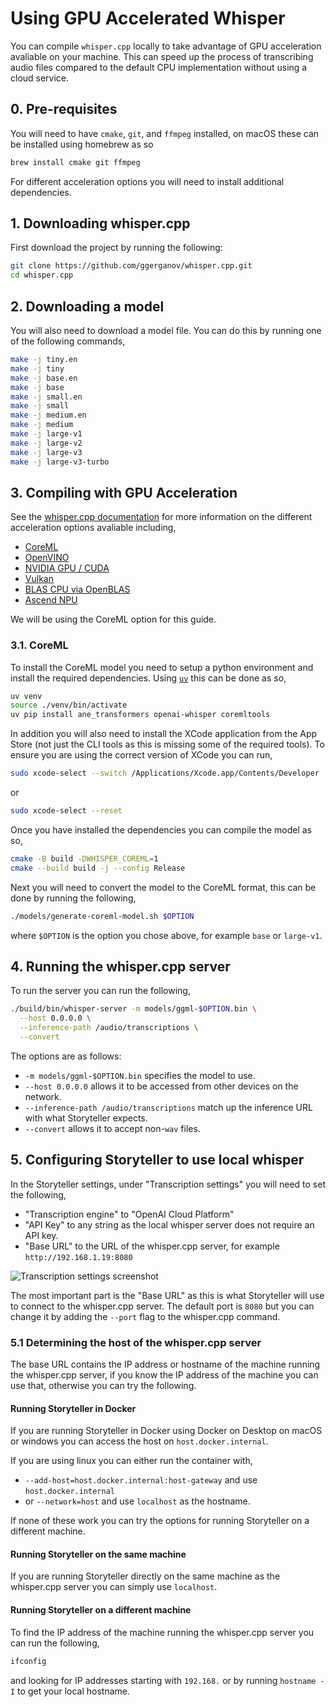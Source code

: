 # Using GPU Accelerated Whisper

You can compile `whisper.cpp` locally to take advantage of GPU acceleration
avaliable on your machine. This can speed up the process of transcribing audio
files compared to the default CPU implementation without using a cloud service.

## 0. Pre-requisites

You will need to have `cmake`, `git`, and `ffmpeg` installed, on macOS these can
be installed using homebrew as so

```bash
brew install cmake git ffmpeg
```

For different acceleration options you will need to install additional
dependencies.

## 1. Downloading whisper.cpp

First download the project by running the following:

```bash
git clone https://github.com/ggerganov/whisper.cpp.git
cd whisper.cpp
```

## 2. Downloading a model

You will also need to download a model file. You can do this by running one of
the following commands,

```bash
make -j tiny.en
make -j tiny
make -j base.en
make -j base
make -j small.en
make -j small
make -j medium.en
make -j medium
make -j large-v1
make -j large-v2
make -j large-v3
make -j large-v3-turbo
```

## 3. Compiling with GPU Acceleration

See the
[whisper.cpp documentation](https://github.com/ggerganov/whisper.cpp/blob/master/docs/README.md)
for more information on the different acceleration options avaliable including,

- [CoreML](https://github.com/ggerganov/whisper.cpp?tab=readme-ov-file#core-ml-support)
- [OpenVINO](https://github.com/ggerganov/whisper.cpp?tab=readme-ov-file#openvino-support)
- [NVIDIA GPU / CUDA](https://github.com/ggerganov/whisper.cpp?tab=readme-ov-file#nvidia-gpu-support)
- [Vulkan](https://github.com/ggerganov/whisper.cpp?tab=readme-ov-file#vulkan-gpu-support)
- [BLAS CPU via OpenBLAS](https://github.com/ggerganov/whisper.cpp?tab=readme-ov-file#blas-cpu-support-via-openblas)
- [Ascend NPU](https://github.com/ggerganov/whisper.cpp?tab=readme-ov-file#ascend-npu-support)

We will be using the CoreML option for this guide.

### 3.1. CoreML

To install the CoreML model you need to setup a python environment and install
the required dependencies. Using [`uv`](https://github.com/astral-sh/uv) this
can be done as so,

```bash
uv venv
source ./venv/bin/activate
uv pip install ane_transformers openai-whisper coremltools
```

In addition you will also need to install the XCode application from the App
Store (not just the CLI tools as this is missing some of the required tools). To
ensure you are using the correct version of XCode you can run,

```bash
sudo xcode-select --switch /Applications/Xcode.app/Contents/Developer
```

or

```bash
sudo xcode-select --reset
```

Once you have installed the dependencies you can compile the model as so,

```bash
cmake -B build -DWHISPER_COREML=1
cmake --build build -j --config Release
```

Next you will need to convert the model to the CoreML format, this can be done
by running the following,

```bash
./models/generate-coreml-model.sh $OPTION
```

where `$OPTION` is the option you chose above, for example `base` or `large-v1`.

## 4. Running the whisper.cpp server

To run the server you can run the following,

```bash
./build/bin/whisper-server -m models/ggml-$OPTION.bin \
  --host 0.0.0.0 \
  --inference-path /audio/transcriptions \
  --convert
```

The options are as follows:

- `-m models/ggml-$OPTION.bin` specifies the model to use.
- `--host 0.0.0.0` allows it to be accessed from other devices on the network.
- `--inference-path /audio/transcriptions` match up the inference URL with what
  Storyteller expects.
- `--convert` allows it to accept non-`wav` files.

## 5. Configuring Storyteller to use local whisper

In the Storyteller settings, under "Transcription settings" you will need to set
the following,

- "Transcription engine" to "OpenAI Cloud Platform"
- "API Key" to any string as the local whisper server does not require an API
  key.
- "Base URL" to the URL of the whisper.cpp server, for example
  `http://192.168.1.19:8080`

![Transcription settings screenshot](/img/gpu-accelerated-whisper-transcription-settings.png)

The most important part is the "Base URL" as this is what Storyteller will use
to connect to the whisper.cpp server. The default port is `8080` but you can
change it by adding the `--port` flag to the whisper.cpp command.

### 5.1 Determining the host of the whisper.cpp server

The base URL contains the IP address or hostname of the machine running the
whisper.cpp server, if you know the IP address of the machine you can use that,
otherwise you can try the following.

#### Running Storyteller in Docker

If you are running Storyteller in Docker using Docker on Desktop on macOS or
windows you can access the host on `host.docker.internal`.

If you are using linux you can either run the container with,

- `--add-host=host.docker.internal:host-gateway` and use `host.docker.internal`
- or `--network=host` and use `localhost` as the hostname.

If none of these work you can try the options for running Storyteller on a
different machine.

#### Running Storyteller on the same machine

If you are running Storyteller directly on the same machine as the whisper.cpp
server you can simply use `localhost`.

#### Running Storyteller on a different machine

To find the IP address of the machine running the whisper.cpp server you can run
the following,

```bash
ifconfig
```

and looking for IP addresses starting with `192.168.` or by running
`hostname -I` to get your local hostname.
